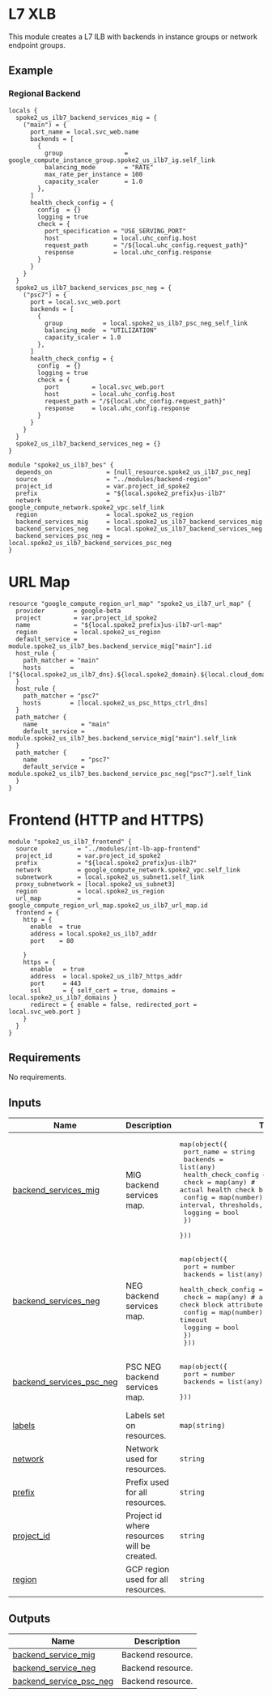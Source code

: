 # L7 XLB

This module creates a L7 ILB with backends in instance groups or network endpoint groups.

## Example

### Regional Backend
```
locals {
  spoke2_us_ilb7_backend_services_mig = {
    ("main") = {
      port_name = local.svc_web.name
      backends = [
        {
          group                 = google_compute_instance_group.spoke2_us_ilb7_ig.self_link
          balancing_mode        = "RATE"
          max_rate_per_instance = 100
          capacity_scaler       = 1.0
        },
      ]
      health_check_config = {
        config  = {}
        logging = true
        check = {
          port_specification = "USE_SERVING_PORT"
          host               = local.uhc_config.host
          request_path       = "/${local.uhc_config.request_path}"
          response           = local.uhc_config.response
        }
      }
    }
  }
  spoke2_us_ilb7_backend_services_psc_neg = {
    ("psc7") = {
      port = local.svc_web.port
      backends = [
        {
          group           = local.spoke2_us_ilb7_psc_neg_self_link
          balancing_mode  = "UTILIZATION"
          capacity_scaler = 1.0
        },
      ]
      health_check_config = {
        config  = {}
        logging = true
        check = {
          port         = local.svc_web.port
          host         = local.uhc_config.host
          request_path = "/${local.uhc_config.request_path}"
          response     = local.uhc_config.response
        }
      }
    }
  }
  spoke2_us_ilb7_backend_services_neg = {}
}

module "spoke2_us_ilb7_bes" {
  depends_on               = [null_resource.spoke2_us_ilb7_psc_neg]
  source                   = "../modules/backend-region"
  project_id               = var.project_id_spoke2
  prefix                   = "${local.spoke2_prefix}us-ilb7"
  network                  = google_compute_network.spoke2_vpc.self_link
  region                   = local.spoke2_us_region
  backend_services_mig     = local.spoke2_us_ilb7_backend_services_mig
  backend_services_neg     = local.spoke2_us_ilb7_backend_services_neg
  backend_services_psc_neg = local.spoke2_us_ilb7_backend_services_psc_neg
}
```

# URL Map

```
resource "google_compute_region_url_map" "spoke2_us_ilb7_url_map" {
  provider        = google-beta
  project         = var.project_id_spoke2
  name            = "${local.spoke2_prefix}us-ilb7-url-map"
  region          = local.spoke2_us_region
  default_service = module.spoke2_us_ilb7_bes.backend_service_mig["main"].id
  host_rule {
    path_matcher = "main"
    hosts        = ["${local.spoke2_us_ilb7_dns}.${local.spoke2_domain}.${local.cloud_domain}"]
  }
  host_rule {
    path_matcher = "psc7"
    hosts        = [local.spoke2_us_psc_https_ctrl_dns]
  }
  path_matcher {
    name            = "main"
    default_service = module.spoke2_us_ilb7_bes.backend_service_mig["main"].self_link
  }
  path_matcher {
    name            = "psc7"
    default_service = module.spoke2_us_ilb7_bes.backend_service_psc_neg["psc7"].self_link
  }
}
```

# Frontend (HTTP and HTTPS)
```
module "spoke2_us_ilb7_frontend" {
  source           = "../modules/int-lb-app-frontend"
  project_id       = var.project_id_spoke2
  prefix           = "${local.spoke2_prefix}us-ilb7"
  network          = google_compute_network.spoke2_vpc.self_link
  subnetwork       = local.spoke2_us_subnet1.self_link
  proxy_subnetwork = [local.spoke2_us_subnet3]
  region           = local.spoke2_us_region
  url_map          = google_compute_region_url_map.spoke2_us_ilb7_url_map.id
  frontend = {
    http = {
      enable  = true
      address = local.spoke2_us_ilb7_addr
      port    = 80

    }
    https = {
      enable   = true
      address  = local.spoke2_us_ilb7_https_addr
      port     = 443
      ssl      = { self_cert = true, domains = local.spoke2_us_ilb7_domains }
      redirect = { enable = false, redirected_port = local.svc_web.port }
    }
  }
}
```

<!-- BEGIN_TF_DOCS -->
## Requirements

No requirements.

## Inputs

| Name | Description | Type | Default | Required |
|------|-------------|------|---------|:--------:|
| <a name="input_backend_services_mig"></a> [backend\_services\_mig](#input\_backend\_services\_mig) | MIG backend services map. | <pre>map(object({<br>    port_name = string<br>    backends  = list(any)<br>    health_check_config = object({<br>      check   = map(any)    # actual health check block attributes<br>      config  = map(number) # interval, thresholds, timeout<br>      logging = bool<br>    })<br>  }))</pre> | `{}` | no |
| <a name="input_backend_services_neg"></a> [backend\_services\_neg](#input\_backend\_services\_neg) | NEG backend services map. | <pre>map(object({<br>    port     = number<br>    backends = list(any)<br>    health_check_config = object({<br>      check   = map(any)    # actual health check block attributes<br>      config  = map(number) # interval, thresholds, timeout<br>      logging = bool<br>    })<br>  }))</pre> | `{}` | no |
| <a name="input_backend_services_psc_neg"></a> [backend\_services\_psc\_neg](#input\_backend\_services\_psc\_neg) | PSC NEG backend services map. | <pre>map(object({<br>    port     = number<br>    backends = list(any)<br>  }))</pre> | `{}` | no |
| <a name="input_labels"></a> [labels](#input\_labels) | Labels set on resources. | `map(string)` | `{}` | no |
| <a name="input_network"></a> [network](#input\_network) | Network used for resources. | `string` | n/a | yes |
| <a name="input_prefix"></a> [prefix](#input\_prefix) | Prefix used for all resources. | `string` | n/a | yes |
| <a name="input_project_id"></a> [project\_id](#input\_project\_id) | Project id where resources will be created. | `string` | n/a | yes |
| <a name="input_region"></a> [region](#input\_region) | GCP region used for all resources. | `string` | n/a | yes |

## Outputs

| Name | Description |
|------|-------------|
| <a name="output_backend_service_mig"></a> [backend\_service\_mig](#output\_backend\_service\_mig) | Backend resource. |
| <a name="output_backend_service_neg"></a> [backend\_service\_neg](#output\_backend\_service\_neg) | Backend resource. |
| <a name="output_backend_service_psc_neg"></a> [backend\_service\_psc\_neg](#output\_backend\_service\_psc\_neg) | Backend resource. |
<!-- END_TF_DOCS -->
